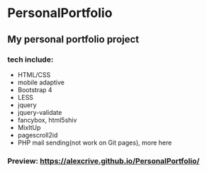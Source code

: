 # PersonalPortfolio
## My personal portfolio project

### tech include: 
* HTML/CSS 
* mobile adaptive
* Bootstrap 4
* LESS
* jquery
* jquery-validate
* fancybox, html5shiv 
* MixItUp 
* pagescroll2id
* PHP mail sending(not work on Git pages), more here

### Preview: https://alexcrive.github.io/PersonalPortfolio/
